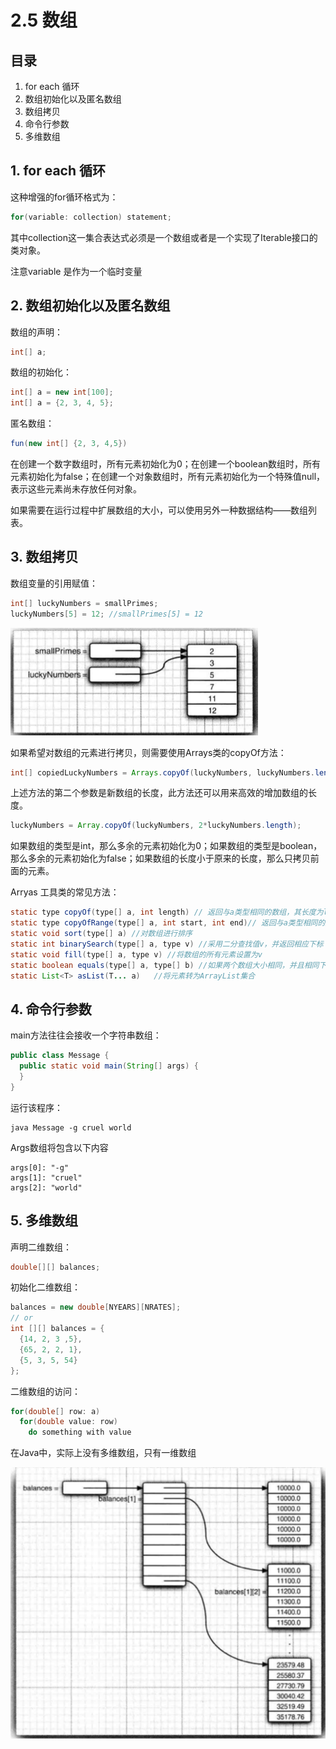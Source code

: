 # 2.5 数组

## 目录

1. for each 循环
2. 数组初始化以及匿名数组
3. 数组拷贝
4. 命令行参数
6. 多维数组



## 1. for each 循环

这种增强的for循环格式为：

```java
for(variable: collection) statement;
```

其中collection这一集合表达式必须是一个数组或者是一个实现了Iterable接口的类对象。

注意variable 是作为一个临时变量

## 2. 数组初始化以及匿名数组

数组的声明：

```java
int[] a;
```

数组的初始化：

```java
int[] a = new int[100];
int[] a = {2, 3, 4, 5};
```

匿名数组：

```java
fun(new int[] {2, 3, 4,5})
```

在创建一个数字数组时，所有元素初始化为0；在创建一个boolean数组时，所有元素初始化为false；在创建一个对象数组时，所有元素初始化为一个特殊值null，表示这些元素尚未存放任何对象。

如果需要在运行过程中扩展数组的大小，可以使用另外一种数据结构——数组列表。



## 3. 数组拷贝

数组变量的引用赋值：

```java
int[] luckyNumbers = smallPrimes;
luckyNumbers[5] = 12; //smallPrimes[5] = 12
```

![image-20210715165334366](image-20210715165334366.png)

如果希望对数组的元素进行拷贝，则需要使用Arrays类的copyOf方法：

```java
int[] copiedLuckyNumbers = Arrays.copyOf(luckyNumbers, luckyNumbers.length);
```

上述方法的第二个参数是新数组的长度，此方法还可以用来高效的增加数组的长度。

```java
luckyNumbers = Array.copyOf(luckyNumbers, 2*luckyNumbers.length);
```

如果数组的类型是int，那么多余的元素初始化为0；如果数组的类型是boolean，那么多余的元素初始化为false；如果数组的长度小于原来的长度，那么只拷贝前面的元素。



Arryas 工具类的常见方法：

```java
static type copyOf(type[] a, int length) // 返回与a类型相同的数组，其长度为length，数组元素为a的值
static type copyOfRange(type[] a, int start, int end)// 返回与a类型相同的数组，其长度为end-start，数组元素为[start, end)
static void sort(type[] a) //对数组进行排序
static int binarySearch(type[] a, type v) //采用二分查找值v，并返回相应下标；否则返回负数值r，-r-1是为保持有序应该插入的位置
static void fill(type[] a, type v) //将数组的所有元素设置为v
static boolean equals(type[] a, type[] b) //如果两个数组大小相同，并且相同下标的元素都相等，放回true
static List<T> asList(T... a)	//将元素转为ArrayList集合
```



## 4. 命令行参数

main方法往往会接收一个字符串数组：

```java
public class Message {
  public static void main(String[] args) {
  }
}
```

运行该程序：

```shell
java Message -g cruel world
```

Args数组将包含以下内容

```shell
args[0]: "-g"
args[1]: "cruel"
args[2]: "world"
```



## 5. 多维数组

声明二维数组：

```java
double[][] balances;
```

初始化二维数组：

```java
balances = new double[NYEARS][NRATES];
// or
int [][] balances = {
  {14, 2, 3 ,5},
  {65, 2, 2, 1},
  {5, 3, 5, 54}
};
```

二维数组的访问：

```java
for(double[] row: a)
  for(double value: row)
    do something with value
```

在Java中，实际上没有多维数组，只有一维数组

![image-20210715212908519](image-20210715212908519.png)

